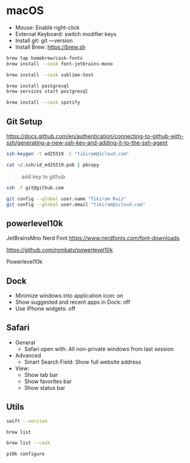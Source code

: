 # macOS


+ Mouse: Enable right-click
+ External Keyboard: switch modifier keys
+ Install git: git —version
+ Install Brew: https://brew.sh

```bash
brew tap homebrew/cask-fonts
brew install --cask font-jetbrains-mono
```

```bash
brew install --cask sublime-text
```

```bash
brew install postgresql
brew services start postgresql
```

```bash
brew install --cask spotify
```

## Git Setup

https://docs.github.com/en/authentication/connecting-to-github-with-ssh/generating-a-new-ssh-key-and-adding-it-to-the-ssh-agent

```bash
ssh-keygen -t ed25519 -C "tikiram@icloud.com"

cat ~/.ssh/id_ed25519.pub | pbcopy
```

> add key to github

```bash
ssh -T git@github.com
```

```bash
git config --global user.name "Tikiram Ruiz"
git config --global user.email "tikiram@icloud.com"
```

## powerlevel10k

JetBrainsMno Nerd Font
https://www.nerdfonts.com/font-downloads

https://github.com/romkatv/powerlevel10k

Powerlevel10k

## Dock

+ Minimize windows into application icon: on
+ Show suggested and recent apps in Dock: off
+ Use iPhone widgets: off

## Safari

+ General
    - Safari open with: All non-private windows from last session
+ Advanced
    - Smart Search Field: Show full website address
+ View:
    - Show tab bar
    - Show favorites bar
    - Show status bar

## Utils

```bash
swift --version
```

```bash
brew list
```

```bash
brew list --cask
```

```bash
p10k configure
```

